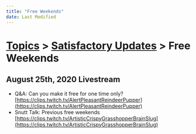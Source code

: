 ```yaml
---
title: "Free Weekends"
date: Last Modified
---
```

# [Topics](../../topics.md) > [Satisfactory Updates](../../topics/satisfactory-updates.md) > Free Weekends

## August 25th, 2020 Livestream
* Q&A: Can you make it free for one time only? [https://clips.twitch.tv/AlertPleasantReindeerPupper](https://clips.twitch.tv/AlertPleasantReindeerPupper)
* Snutt Talk: Previous free weekends [https://clips.twitch.tv/ArtisticCrispyGrasshopperBrainSlug](https://clips.twitch.tv/ArtisticCrispyGrasshopperBrainSlug)
